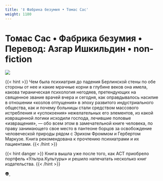 ```yaml
---
title: '‡ Фабрика безумия • Томас Сас'
weight: 1180
---
```


# Томас Сас • **Фабрика безумия** • Перевод: Азгар Ишкильдин • non-fiction

![](/img/sas0.png)

{{< hint >}}
Чем была психиатрия до падения Берлинской стены по обе стороны от нее и какие мрачные корни в глубине веков она имела, какова тираническая психология негодяев, претендующих на священное звание врачей вчера и сегодня, как оправдывалось насилие в отношении «козлов отпущения» в эпоху развитого индустриального общества, как и почему больницы стали средством массового истребления и «успокоения» нежелательных его элементов, из какой извращенной логики исходили господа, лечившие половые «извращения», — обо всем этом в замечательной книге человека, по праву занимающего свое место в пантеоне борцов за освобождение человеческой природы рядом с Эрихом Фроммом и Гербертом Маркузе.
Книга рекомендована к прочтению психиатрами и их пациентами.
{{< /hint >}}

{{< hint danger >}}
Книга вышла уже после того, как АСТ приобрело портфель «Ультра.Культуры» и решило напечатать несколько книг издательства.
{{< /hint >}}

👽[ ](http://flibusta.is/b/262251)